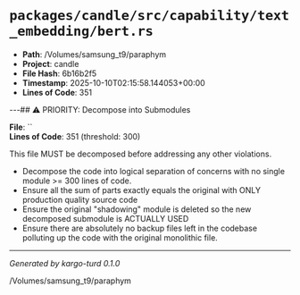 # `packages/candle/src/capability/text_embedding/bert.rs`

- **Path**: /Volumes/samsung_t9/paraphym
- **Project**: candle
- **File Hash**: 6b16b2f5  
- **Timestamp**: 2025-10-10T02:15:58.144053+00:00  
- **Lines of Code**: 351

---## ⚠️ PRIORITY: Decompose into Submodules

**File**: ``  
**Lines of Code**: 351 (threshold: 300)

This file MUST be decomposed before addressing any other violations.

- Decompose the code into logical separation of concerns with no single module >= 300 lines of code. 
- Ensure all the sum of parts exactly equals the original with ONLY production quality source code
- Ensure the original "shadowing" module is deleted so the new decomposed submodule is ACTUALLY USED
- Ensure there are absolutely no backup files left in the codebase polluting up the code with the original monolithic file.

------

*Generated by kargo-turd 0.1.0*

/Volumes/samsung_t9/paraphym